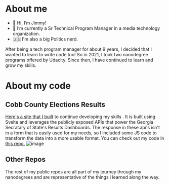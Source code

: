 # About me
- 👋 Hi, I’m Jimmy!
- 👀 I’m currently a Sr Technical Program Manager in a media technology organization. 
- 🇺🇸 I'm also a big Politics nerd. 

After being a tech program manager for about 9 years, I decided that I wanted to learn to write code too! So in 2021, I took two nanodegree programs offered by Udacity.  Since then, I have continued to learn and grow my skills. 

# About my code

## Cobb County Elections Results

<a href="https://cobb-election-2018.netlify.app/">Here's a site that I built</a> to continue developing my skills . It is built using Svelte and leverages the publicly exposed APIs that power the Georgia Secratary of State's Results Dashboards.  The response in these api's isn't in a form that is easily used for my needs, so I included some JS code to transform the data into a more usable format. You can check out my code in <a href="https://github.com/jimmydaleucf/CobbElectionProject.git">this repo.</a>
![image](https://user-images.githubusercontent.com/58115871/179288126-83829981-4a3e-4f71-ae12-2ba2562420f3.png)

## Other Repos
The rest of my public repos are all part of my journey through my nanodegrees and are representative of the things i learned along the way. 

<!---
jimmydaleucf/jimmydaleucf is a ✨ special ✨ repository because its `README.md` (this file) appears on your GitHub profile.
You can click the Preview link to take a look at your changes.
--->
